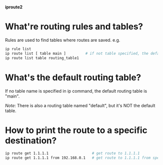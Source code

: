 **iproute2**

# What're routing rules and tables?
Rules are used to find tables where routes are saved.
e.g.
```bash
ip rule list
ip route list [ table main ]         # if not table specified, the default target is "main" table.
ip route list table routing_table1
```

# What's the default routing table?
If no table name is specified in ip command, the default routing table is "main".

*Note*: There is also a routing table named "default", but it's NOT the default table.

# How to print the route to a specific destination?
```bash
ip route get 1.1.1.1                    # get route to 1.1.1.1 
ip route get 1.1.1.1 from 192.168.0.1   # get route to 1.1.1.1 from specific local IP
```
